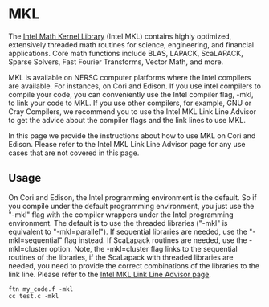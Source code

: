 # MKL

The [Intel Math Kernel Library](https://software.intel.com/en-us/mkl)
(Intel MKL) contains highly optimized, extensively threaded math
routines for science, engineering, and financial applications. Core
math functions include BLAS, LAPACK, ScaLAPACK, Sparse Solvers, Fast
Fourier Transforms, Vector Math, and more.

MKL is available on NERSC computer platforms where the Intel compilers
are available. For instances, on Cori and Edison. If you use intel
compilers to compile your code, you can conveniently use the Intel
compiler flag, -mkl, to link your code to MKL. If you use other
compilers, for example, GNU or Cray Compilers, we recommend you to use
the Intel MKL Link Line Advisor to get the advice about the compiler
flags and the link lines to use MKL.

In this page we provide the instructions about how to use MKL on Cori
and Edison. Please refer to the Intel MKL Link Line Advisor page for
any use cases that are not covered in this page.

## Usage

On Cori and Edison, the Intel programming environment is the
default. So if you compile under the default programming environment,
you just use the "-mkl" flag with the compiler wrappers under the
Intel programming environment. The default is to use the threaded
libraries ("-mkl" is equivalent to "-mkl=parallel").  If sequential
libraries are needed, use the "-mkl=sequential" flag instead. If
ScaLapack routines are needed, use the -mkl=cluster option. Note, the
-mkl=cluster flag links to the sequential routines of the libraries,
if the ScaLapack with threaded libraries are needed, you need to
provide the correct combinations of the libraries to the link
line. Please refer to
the
[Intel MKL Link Line Advisor page](https://software.intel.com/en-us/articles/intel-mkl-link-line-advisor).

```shell
ftn my_code.f -mkl
cc test.c -mkl
```
